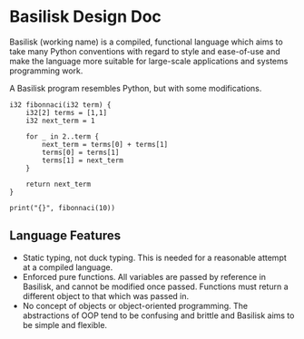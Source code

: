 # Basilisk Design Doc

Basilisk (working name) is a compiled, functional language which aims to take many Python conventions with regard to style and ease-of-use and make the language more suitable for large-scale applications and systems programming work.

A Basilisk program resembles Python, but with some modifications.
```
i32 fibonnaci(i32 term) {
    i32[2] terms = [1,1]
    i32 next_term = 1

    for _ in 2..term {
        next_term = terms[0] + terms[1]
        terms[0] = terms[1]
        terms[1] = next_term
    }

    return next_term
}

print("{}", fibonnaci(10))
```

## Language Features

* Static typing, not duck typing. This is needed for a reasonable attempt at a compiled language.
* Enforced pure functions. All variables are passed by reference in Basilisk, and cannot be modified once passed. Functions must return a different object to that which was passed in.
* No concept of objects or object-oriented programming. The abstractions of OOP tend to be confusing and brittle and Basilisk aims to be simple and flexible.